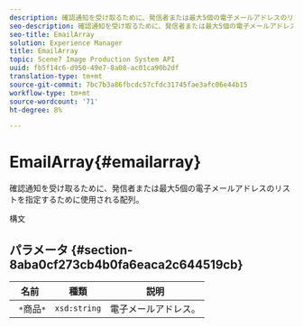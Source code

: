 ```yaml
---
description: 確認通知を受け取るために、発信者または最大5個の電子メールアドレスのリストを指定するために使用される配列。
seo-description: 確認通知を受け取るために、発信者または最大5個の電子メールアドレスのリストを指定するために使用される配列。
seo-title: EmailArray
solution: Experience Manager
title: EmailArray
topic: Scene7 Image Production System API
uuid: fb5f14c6-d950-49e7-8a08-ac01ca90b2df
translation-type: tm+mt
source-git-commit: 7bc7b3a86fbcdc57cfdc31745fae3afc06e44b15
workflow-type: tm+mt
source-wordcount: '71'
ht-degree: 8%

---
```



# EmailArray{#emailarray}

確認通知を受け取るために、発信者または最大5個の電子メールアドレスのリストを指定するために使用される配列。

構文

## パラメータ {#section-8aba0cf273cb4b0fa6eaca2c644519cb}

| 名前 | 種類 | 説明 |
|---|---|---|
| ` *`商品`*` | `xsd:string` | 電子メールアドレス。 |

